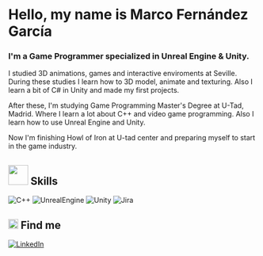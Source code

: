 


# Hello, my name is Marco Fernández García
### I'm a Game Programmer specialized in Unreal Engine & Unity.

I studied 3D animations, games and interactive enviroments at Seville. During these studies I learn how to 3D model, animate and texturing. Also I learn a bit of C# in Unity and made my first projects.

After these, I'm studying Game Programming Master's Degree at U-Tad, Madrid. Where I learn a lot about C++ and video game programming. Also I learn how to use Unreal Engine and Unity.


Now I'm finishing Howl of Iron at U-tad center and preparing myself to start in the game industry.


## <img src = "https://media.giphy.com/media/ncdlJ72Ninnalu0ZWy/giphy.gif" width = "40"> Skills

![C++](https://img.shields.io/badge/C++-0066A1?style=for-the-badge&logo=c&logoColor=white&labelColor=101010)
![UnrealEngine](https://img.shields.io/badge/Unreal_Engine-d1cd6a?style=for-the-badge&logo=unrealengine&logoColor=white&labelColor=101010)
![Unity](https://img.shields.io/badge/Unity-0066A1?style=for-the-badge&logo=unity&logoColor=white&labelColor=101010)
![Jira](https://img.shields.io/badge/Jira-0066A1?style=for-the-badge&logo=Jira&logoColor=white&labelColor=101010)



## <img src = "https://media.giphy.com/media/ujRzeiPjRKoLRW0i1Z/giphy.gif" width = "20"> Find me
[![LinkedIn](https://img.shields.io/badge/LinkedIn-Marco_Antonio_Fernández_García-0077B5?style=for-the-badge&logo=linkedin&logoColor=white&labelColor=101010)](https://www.linkedin.com/in/marco-antonio-fern%C3%A1ndez-garcia-b47b62214/)</br>


<!---

- 👋 Hi, I’m @MarcoFercia
- 👀 I’m interested VideoGames and Programming
- 🌱 I’m currently learning C++ and Unreal Engine
- 💞️ I’m working on Howl Of Iron
- 📫 You can write me on marcoferciatr@gmail.com or https://www.linkedin.com/in/marco-antonio-fern%C3%A1ndez-garcia-b47b62214
- 


MarcoFercia/MarcoFercia is a ✨ special ✨ repository because its `README.md` (this file) appears on your GitHub profile.
You can click the Preview link to take a look at your changes.
--->
